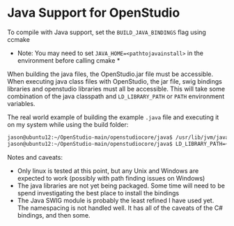 # Java Support for OpenStudio

To compile with Java support, set the `BUILD_JAVA_BINDINGS` flag using ccmake

* Note: You may need to set `JAVA_HOME=<pathtojavainstall>` in the environment before calling cmake *

When building the java files, the OpenStudio.jar file must be accessible. When executing java class files with OpenStudio, the jar file, swig bindings libraries and openstudio libraries must all be accessible. This will take some combination of the java classpath and `LD_LIBRARY_PATH` or `PATH` environment variables.

The real world example of building the example `.java` file and executing it on my system while using the build folder:

```sh
jason@ubuntu12:~/OpenStudio-main/openstudiocore/java$ /usr/lib/jvm/java-1.7.0-openjdk-amd64/bin/javac TestOpenStudio.java -classpath ~/openstudio-main-build/OSCore-prefix/src/OSCore-build/Products/java/OpenStudio.jar
jason@ubuntu12:~/OpenStudio-main/openstudiocore/java$ LD_LIBRARY_PATH=~/openstudio-main-build/OSCore-prefix/src/OSCore-build/Products/java /usr/lib/jvm/java-1.7.0-openjdk-amd64/bin/java -classpath ~/openstudio-main-build/OSCore-prefix/src/OSCore-build/Products/java/OpenStudio.jar:.  TestOpenStudio
```

Notes and caveats:

 * Only linux is tested at this point, but any Unix and Windows are expected to work (possibly with path finding issues on Windows)
 * The java libraries are not yet being packaged. Some time will need to be spend investigating the best place to install the bindings
 * The Java SWIG module is probably the least refined I have used yet. The namespacing is not handled well. It has all of the caveats of the C# bindings, and then some.


